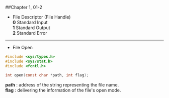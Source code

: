 ##Chapter 1, 01-2

* File Descriptor (File Handle)  
	**0** Standard Input  
	**1** Standard Output  
	**2** Standard Error  

****************

* File Open
```C
#include <sys/types.h>
#include <sys/stat.h>
#include <fcntl.h>

int open(const char *path, int flag);
```  
**path** : address of the string representing the file name.  
**flag** : delivering the information of the file's open mode. 
